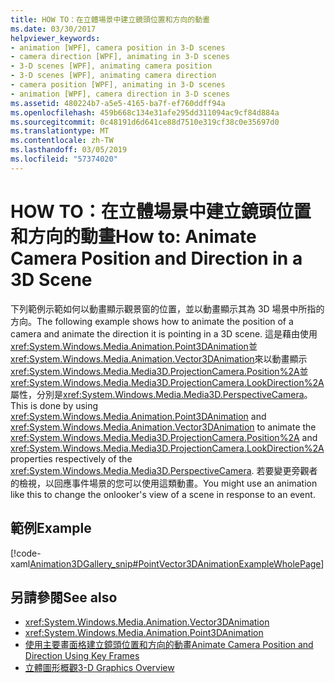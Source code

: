 ```yaml
---
title: HOW TO：在立體場景中建立鏡頭位置和方向的動畫
ms.date: 03/30/2017
helpviewer_keywords:
- animation [WPF], camera position in 3-D scenes
- camera direction [WPF], animating in 3-D scenes
- 3-D scenes [WPF], animating camera position
- 3-D scenes [WPF], animating camera direction
- camera position [WPF], animating in 3-D scenes
- animation [WPF], camera direction in 3-D scenes
ms.assetid: 480224b7-a5e5-4165-ba7f-ef760ddff94a
ms.openlocfilehash: 459b668c134e31afe295dd311094ac9cf84d884a
ms.sourcegitcommit: 0c48191d6d641ce88d7510e319cf38c0e35697d0
ms.translationtype: MT
ms.contentlocale: zh-TW
ms.lasthandoff: 03/05/2019
ms.locfileid: "57374020"
---
```

# <a name="how-to-animate-camera-position-and-direction-in-a-3d-scene"></a><span data-ttu-id="ea3b3-102">HOW TO：在立體場景中建立鏡頭位置和方向的動畫</span><span class="sxs-lookup"><span data-stu-id="ea3b3-102">How to: Animate Camera Position and Direction in a 3D Scene</span></span>
<span data-ttu-id="ea3b3-103">下列範例示範如何以動畫顯示觀景窗的位置，並以動畫顯示其為 3D 場景中所指的方向。</span><span class="sxs-lookup"><span data-stu-id="ea3b3-103">The following example shows how to animate the position of a camera and animate the direction it is pointing in a 3D scene.</span></span> <span data-ttu-id="ea3b3-104">這是藉由使用<xref:System.Windows.Media.Animation.Point3DAnimation>並<xref:System.Windows.Media.Animation.Vector3DAnimation>來以動畫顯示<xref:System.Windows.Media.Media3D.ProjectionCamera.Position%2A>並<xref:System.Windows.Media.Media3D.ProjectionCamera.LookDirection%2A>屬性，分別是<xref:System.Windows.Media.Media3D.PerspectiveCamera>。</span><span class="sxs-lookup"><span data-stu-id="ea3b3-104">This is done by using <xref:System.Windows.Media.Animation.Point3DAnimation> and <xref:System.Windows.Media.Animation.Vector3DAnimation> to animate the <xref:System.Windows.Media.Media3D.ProjectionCamera.Position%2A> and <xref:System.Windows.Media.Media3D.ProjectionCamera.LookDirection%2A> properties respectively of the <xref:System.Windows.Media.Media3D.PerspectiveCamera>.</span></span> <span data-ttu-id="ea3b3-105">若要變更旁觀者的檢視，以回應事件場景的您可以使用這類動畫。</span><span class="sxs-lookup"><span data-stu-id="ea3b3-105">You might use an animation like this to change the onlooker's view of a scene in response to an event.</span></span>  
  
## <a name="example"></a><span data-ttu-id="ea3b3-106">範例</span><span class="sxs-lookup"><span data-stu-id="ea3b3-106">Example</span></span>  
 [!code-xaml[Animation3DGallery_snip#PointVector3DAnimationExampleWholePage](~/samples/snippets/csharp/VS_Snippets_Wpf/Animation3DGallery_snip/CS/PointVector3DAnimationExample.xaml#pointvector3danimationexamplewholepage)]  
  
## <a name="see-also"></a><span data-ttu-id="ea3b3-107">另請參閱</span><span class="sxs-lookup"><span data-stu-id="ea3b3-107">See also</span></span>
- <xref:System.Windows.Media.Animation.Vector3DAnimation>
- <xref:System.Windows.Media.Animation.Point3DAnimation>
- [<span data-ttu-id="ea3b3-108">使用主要畫面格建立鏡頭位置和方向的動畫</span><span class="sxs-lookup"><span data-stu-id="ea3b3-108">Animate Camera Position and Direction Using Key Frames</span></span>](how-to-animate-camera-position-and-direction-using-key-frames.md)
- [<span data-ttu-id="ea3b3-109">立體圖形概觀</span><span class="sxs-lookup"><span data-stu-id="ea3b3-109">3-D Graphics Overview</span></span>](3-d-graphics-overview.md)
